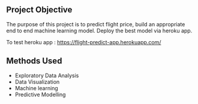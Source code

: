## Project Objective
The purpose of this project is to predict flight price, build an appropriate end to end machine learning model. Deploy the best model via heroku app.

To test heroku app : https://flight-predict-app.herokuapp.com/

## Methods Used
* Exploratory Data Analysis
* Data Visualization
* Machine learning
* Predictive Modelling
